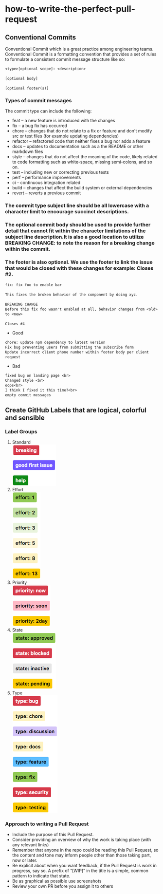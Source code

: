 # how-to-write-the-perfect-pull-request

## Conventional Commits
Conventional Commit which is a great practice among engineering teams. Conventional Commit is a formatting convention that provides a set of rules to formulate a consistent commit message structure like so:

```
<type>[optional scope]: <description>

[optional body]

[optional footer(s)] 
```

### Types of commit messages 
The commit type can include the following:

- feat – a new feature is introduced with the changes
- fix – a bug fix has occurred
- chore – changes that do not relate to a fix or feature and don't modify src or test files (for example updating dependencies)
- refactor – refactored code that neither fixes a bug nor adds a feature
- docs – updates to documentation such as a the README or other markdown files
- style – changes that do not affect the meaning of the code, likely related to code formatting such as white-space, missing semi-colons, and so on.
- test – including new or correcting previous tests
- perf – performance improvements
- ci – continuous integration related
- build – changes that affect the build system or external dependencies
- revert – reverts a previous commit

### The commit type subject line should be all lowercase with a character limit to encourage succinct descriptions.

### The optional commit body should be used to provide further detail that cannot fit within the character limitations of the subject line description.It is also a good location to utilize BREAKING CHANGE: <description> to note the reason for a breaking change within the commit.

### The footer is also optional. We use the footer to link the  issue that would be closed with these changes for example: Closes #2.

``` 
fix: fix foo to enable bar

This fixes the broken behavior of the component by doing xyz. 

BREAKING CHANGE
Before this fix foo wasn't enabled at all, behavior changes from <old> to <new>

Closes #4 
 ```
- Good

``` feat: improve performance with lazy load implementation for images
chore: update npm dependency to latest version
Fix bug preventing users from submitting the subscribe form
Update incorrect client phone number within footer body per client request 
```

- Bad

``` 
fixed bug on landing page <br>
Changed style <br>
oops<br>
I think I fixed it this time?<br>
empty commit messages
```

## Create GitHub Labels that are logical, colorful and sensible
### Label Groups
1. Standard <br>
![alt text](img/standard.png)
2. Effort <br>
![alt text](img/github-labels-effort.png)
3. Priority <br>
![alt text](img/github-labels-priority.png)
4. State <br>
![alt text](img/github-labels-state.png)
5. Type <br>
![alt text](img/github-labels-type.png)

### Approach to writing a Pull Request
- Include the purpose of this Pull Request.
- Consider providing an overview of why the work is taking place (with any relevant links)
- Remember that anyone in the repo could be reading this Pull Request, so the content and tone may inform people other than those taking part, now or later.
- Be explicit about when you want feedback, if the Pull Request is work in progress, say so. A prefix of “[WIP]” in the title is a simple, common pattern to indicate that state.
- Be as graphical as possible use screenshots 
- Review your own PR before you assign it to others









